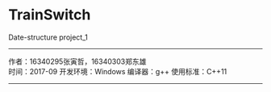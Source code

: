 # TrainSwitch

Date-structure project_1

************************************
作者：16340295张寅哲，16340303郑东雄</br>
时间：2017-09
开发环境：Windows
编译器：g++
使用标准：C++11
************************************
